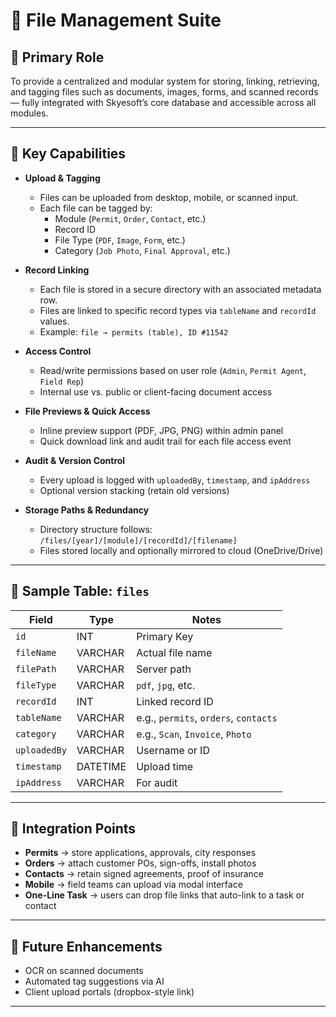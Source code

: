 # 📁 File Management Suite

## 🧭 Primary Role
To provide a centralized and modular system for storing, linking, retrieving, and tagging files such as documents, images, forms, and scanned records — fully integrated with Skyesoft’s core database and accessible across all modules.

---

## 🔧 Key Capabilities

- **Upload & Tagging**
  - Files can be uploaded from desktop, mobile, or scanned input.
  - Each file can be tagged by:
    - Module (`Permit`, `Order`, `Contact`, etc.)
    - Record ID
    - File Type (`PDF`, `Image`, `Form`, etc.)
    - Category (`Job Photo`, `Final Approval`, etc.)

- **Record Linking**
  - Each file is stored in a secure directory with an associated metadata row.
  - Files are linked to specific record types via `tableName` and `recordId` values.
  - Example: `file → permits (table), ID #11542`

- **Access Control**
  - Read/write permissions based on user role (`Admin`, `Permit Agent`, `Field Rep`)
  - Internal use vs. public or client-facing document access

- **File Previews & Quick Access**
  - Inline preview support (PDF, JPG, PNG) within admin panel
  - Quick download link and audit trail for each file access event

- **Audit & Version Control**
  - Every upload is logged with `uploadedBy`, `timestamp`, and `ipAddress`
  - Optional version stacking (retain old versions)

- **Storage Paths & Redundancy**
  - Directory structure follows: `/files/[year]/[module]/[recordId]/[filename]`
  - Files stored locally and optionally mirrored to cloud (OneDrive/Drive)

---

## 📂 Sample Table: `files`

| Field           | Type         | Notes                                  |
|----------------|--------------|----------------------------------------|
| `id`           | INT          | Primary Key                            |
| `fileName`     | VARCHAR      | Actual file name                       |
| `filePath`     | VARCHAR      | Server path                            |
| `fileType`     | VARCHAR      | `pdf`, `jpg`, etc.                     |
| `recordId`     | INT          | Linked record ID                       |
| `tableName`    | VARCHAR      | e.g., `permits`, `orders`, `contacts` |
| `category`     | VARCHAR      | e.g., `Scan`, `Invoice`, `Photo`       |
| `uploadedBy`   | VARCHAR      | Username or ID                         |
| `timestamp`    | DATETIME     | Upload time                            |
| `ipAddress`    | VARCHAR      | For audit                              |

---

## 📌 Integration Points

- **Permits** → store applications, approvals, city responses
- **Orders** → attach customer POs, sign-offs, install photos
- **Contacts** → retain signed agreements, proof of insurance
- **Mobile** → field teams can upload via modal interface
- **One-Line Task** → users can drop file links that auto-link to a task or contact

---

## 🧠 Future Enhancements

- OCR on scanned documents
- Automated tag suggestions via AI
- Client upload portals (dropbox-style link)

---